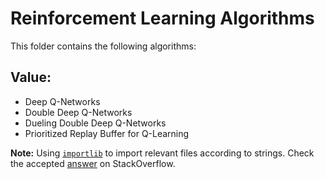 # Reinforcement Learning Algorithms

This folder contains the following algorithms:

## Value:
* Deep Q-Networks
* Double Deep Q-Networks
* Dueling Double Deep Q-Networks
* Prioritized Replay Buffer for Q-Learning


<!-- * Noisy Deep Q-Networks -->
<!-- * RAINBOW -->

<!-- ## Policy:
* REINFORCE
* DDPG
* TD3

## ActorCritic: 
* A2C
* A3C
* SAC
* PPO
* TRPO

## Imitation Learning: 
* Behaviour Cloning
* GAIL
* DAgger

## Misc:
* HER
* ACER
* ACKTR -->
**Note:** Using [`importlib`](https://github.com/nsidn98/PyThor/blob/776b3e7b006b9c8fa53d98388bccdb938e78645f/pythor/RL/Value/value_algos.py#L73) to import relevant files according to strings.  Check the accepted [answer](https://stackoverflow.com/questions/8718885/import-module-from-string-variable) on StackOverflow.